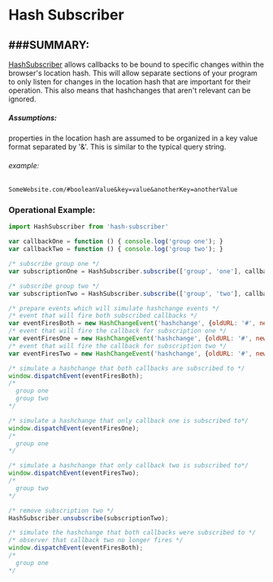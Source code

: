 Hash Subscriber
========

###SUMMARY:
--------

[HashSubscriber](https://github.com/jonathan-potter/HashSubscriber) allows callbacks to be bound to specific changes within the browser's location hash. This will allow separate sections of your program to only listen for changes in the location hash that are important for their operation. This also means that hashchanges that aren't relevant can be ignored. 

##### Assumptions:
properties in the location hash are assumed to be organized in a key value format separated by '&'. This is similar to the typical query string.

###### example:
```
SomeWebsite.com/#booleanValue&key=value&anotherKey=anotherValue
```

### Operational Example:
```js
import HashSubscriber from 'hash-subscriber'

var callbackOne = function () { console.log('group one'); }
var callbackTwo = function () { console.log('group two'); }

/* subscribe group one */
var subscriptionOne = HashSubscriber.subscribe(['group', 'one'], callbackOne);

/* subscribe group two */
var subscriptionTwo = HashSubscriber.subscribe(['group', 'two'], callbackTwo);

/* prepare events which will simulate hashchange events */
/* event that will fire both subscribed callbacks */
var eventFiresBoth = new HashChangeEvent('hashchange', {oldURL: '#', newURL: '#group'});
/* event that will fire the callback for subscription one */
var eventFiresOne = new HashChangeEvent('hashchange', {oldURL: '#', newURL: '#one'});
/* event that will fire the callback for subscription two */
var eventFiresTwo = new HashChangeEvent('hashchange', {oldURL: '#', newURL: '#two'});

/* simulate a hashchange that both callbacks are subscribed to */
window.dispatchEvent(eventFiresBoth);
/*
  group one
  group two
*/

/* simulate a hashchange that only callback one is subscribed to*/
window.dispatchEvent(eventFiresOne);
/*
  group one
*/

/* simulate a hashchange that only callback two is subscribed to*/
window.dispatchEvent(eventFiresTwo);
/*
  group two
*/

/* remove subscription two */
HashSubscriber.unsubscribe(subscriptionTwo);

/* simulate the hashchange that both callbacks were subscribed to */
/* observer that callback two no longer fires */
window.dispatchEvent(eventFiresBoth);
/*
  group one
*/
```

